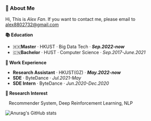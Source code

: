 ### 🥤 About Me
Hi, This is *Alex Fan*. If you want to contact me, please email to [alex8802732@gmail.com](alex8802732@gmail.com)

**📚 Education**
- 🇭🇰**Master** · HKUST · Big Data Tech · ***Sep.2022-now***
- 🇨🇳**Bachelor** · HUST · Computer Science · *Sep.2017-June.2021*

**🚀 Work Experience**
- **Research Assistant** · HKUST(GZ) · ***May.2022-now***
- **SDE** · ByteDance · *Jul.2021-May*
- **SDE Intern** · ByteDance · *Jun.2020-Dec.2020*

**🔬 Research Interest**

&ensp; Recommender System, Deep Reinforcement Learning, NLP

![Anurag's GitHub stats](https://github-readme-stats.vercel.app/api?username=AlexFanw&show_icons=true)

